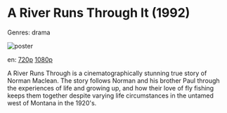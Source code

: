# A River Runs Through It (1992)

Genres: drama

![poster](http://image.tmdb.org/t/p/w500/xX4H1hZG9IgSRkC0LANbPQ0StJi.jpg)

en:
  [720p](magnet:?xt=urn:btih:66e3c5746987bd92dfa5428a403af82e31d8588e&dn=A+River+Runs+Through+It+(1992)&tr=udp%3A%2F%2Ftracker.yify-torrents.com%2Fannounce&tr=udp%3A%2F%2Fopen.demonii.com%3A1337&tr=udp%3A%2F%2Fexodus.desync.com%3A6969&tr=udp%3A%2F%2Ftracker.istole.it%3A80&tr=udp%3A%2F%2Ftracker.publicbt.com%3A80&tr=udp%3A%2F%2Ftracker.openbittorrent.com%3A80&tr=udp%3A%2F%2Ftracker.leechers-paradise.org%3A6969&tr=udp%3A%2F%2F9.rarbg.com%3A2710&tr=udp%3A%2F%2Ftracker.coppersurfer.tk%3A6969)
  [1080p](magnet:?xt=urn:btih:e9575a28c1a3c1a21b9799d4e618b25daf636e7f&dn=A+River+Runs+Through+It+%281992%29+1080p+BrRip+x264+-+YIFY&tr=udp%3A%2F%2Ftracker.openbittorrent.com%3A80%2Fannounce&tr=udp%3A%2F%2Fglotorrents.pw%3A6969%2Fannounce&tr=udp%3A%2F%2Ftracker.openbittorrent.com%3A80%2Fannounce&tr=udp%3A%2F%2Ftracker.opentrackr.org%3A1337%2Fannounce&tr=udp%3A%2F%2Fzer0day.to%3A1337%2Fannounce&tr=udp%3A%2F%2Ftracker.coppersurfer.tk%3A6969%2Fannounce)
  


A River Runs Through is a cinematographically stunning true story of Norman Maclean. The story follows Norman and his brother Paul through the experiences of life and growing up, and how their love of fly fishing keeps them together despite varying life circumstances in the untamed west of Montana in the 1920's.